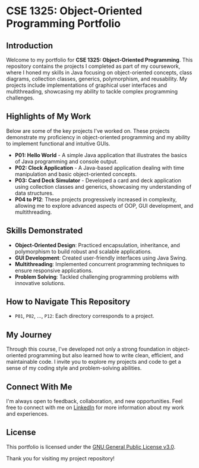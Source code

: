 # CSE 1325: Object-Oriented Programming Portfolio

## Introduction
Welcome to my portfolio for **CSE 1325: Object-Oriented Programming**. This repository contains the projects I completed as part of my coursework, where I honed my skills in Java focusing on object-oriented concepts, class diagrams, collection classes, generics, polymorphism, and reusability. My projects include implementations of graphical user interfaces and multithreading, showcasing my ability to tackle complex programming challenges.

## Highlights of My Work
Below are some of the key projects I've worked on. These projects demonstrate my proficiency in object-oriented programming and my ability to implement functional and intuitive GUIs.

- **P01: Hello World** - A simple Java application that illustrates the basics of Java programming and console output.
- **P02: Clock Application** - A Java-based application dealing with time manipulation and basic object-oriented concepts.
- **P03: Card Deck Simulator** - Developed a card and deck application using collection classes and generics, showcasing my understanding of data structures.
- **P04 to P12**: These projects progressively increased in complexity, allowing me to explore advanced aspects of OOP, GUI development, and multithreading.

## Skills Demonstrated
- **Object-Oriented Design**: Practiced encapsulation, inheritance, and polymorphism to build robust and scalable applications.
- **GUI Development**: Created user-friendly interfaces using Java Swing.
- **Multithreading**: Implemented concurrent programming techniques to ensure responsive applications.
- **Problem Solving**: Tackled challenging programming problems with innovative solutions.

## How to Navigate This Repository
- `P01`, `P02`, ..., `P12`: Each directory corresponds to a project.

## My Journey
Through this course, I've developed not only a strong foundation in object-oriented programming but also learned how to write clean, efficient, and maintainable code. I invite you to explore my projects and code to get a sense of my coding style and problem-solving abilities.

## Connect With Me
I'm always open to feedback, collaboration, and new opportunities. Feel free to connect with me on [LinkedIn](https://www.linkedin.com/in/ethyn-nguyen) for more information about my work and experiences.

## License
This portfolio is licensed under the [GNU General Public License v3.0](https://www.gnu.org/licenses/gpl-3.0.en.html).

Thank you for visiting my project repository!
